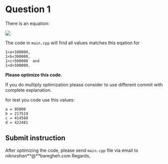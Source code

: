 # Question 1
There is an equation:

![](.Readme_imgages/a4.png)

The code in `main.cpp` will find all values matches this eqation for 

    1<a<100000,
    1<b<300000,
    1<c<500000  and
    1<d<500000.

**Please optimize this code.**

If you do multiply optimization please consider to use different commit with complete explanation.

for test you code use this values:

    a = 95800 
	b = 217519 
	c = 414560 
	d = 422481

## Submit instruction
After optimizing the code, please send `main.cpp` file via email to *nikneshan***@**baregheh.com
Regards,
